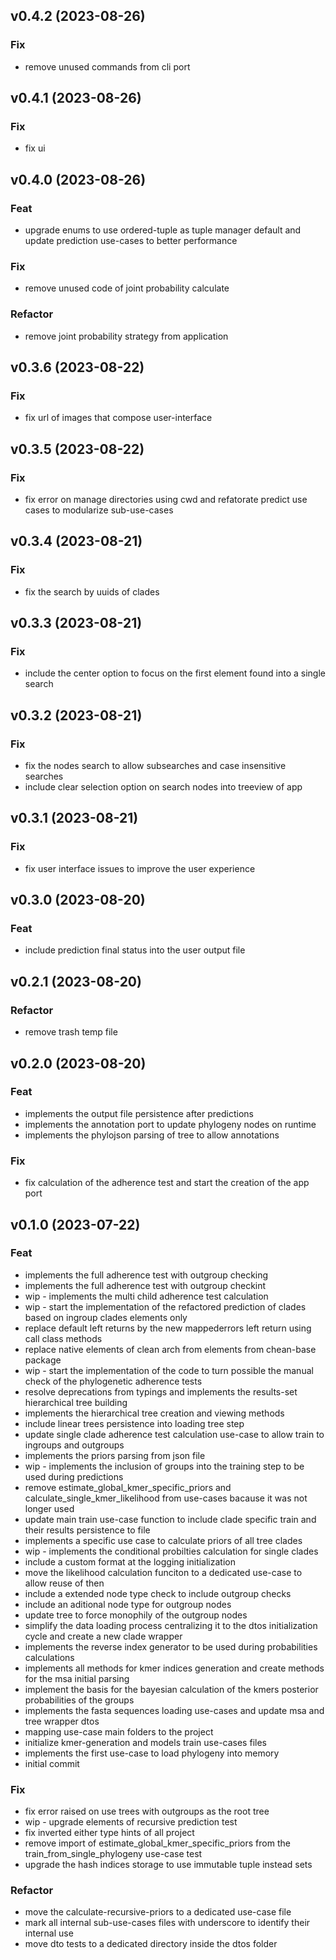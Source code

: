 ## v0.4.2 (2023-08-26)

### Fix

- remove unused commands from cli port

## v0.4.1 (2023-08-26)

### Fix

- fix ui

## v0.4.0 (2023-08-26)

### Feat

- upgrade enums to use ordered-tuple as tuple manager default and update prediction use-cases to better performance

### Fix

- remove unused code of joint probability calculate

### Refactor

- remove joint probability strategy from application

## v0.3.6 (2023-08-22)

### Fix

- fix url of images that compose user-interface

## v0.3.5 (2023-08-22)

### Fix

- fix error on manage directories using cwd and refatorate predict use cases to modularize sub-use-cases

## v0.3.4 (2023-08-21)

### Fix

- fix the search by uuids of clades

## v0.3.3 (2023-08-21)

### Fix

- include the center option to focus on the first element found into a single search

## v0.3.2 (2023-08-21)

### Fix

- fix the nodes search to allow subsearches and case insensitive searches
- include clear selection option on search nodes into treeview of app

## v0.3.1 (2023-08-21)

### Fix

- fix user interface issues to improve the user experience

## v0.3.0 (2023-08-20)

### Feat

- include prediction final status into the user output file

## v0.2.1 (2023-08-20)

### Refactor

- remove trash temp file

## v0.2.0 (2023-08-20)

### Feat

- implements the output file persistence after predictions
- implements the annotation port to update phylogeny nodes on runtime
- implements the phylojson parsing of tree to allow annotations

### Fix

- fix calculation of the adherence test and start the creation of the app port

## v0.1.0 (2023-07-22)

### Feat

- implements the full adherence test with outgroup checking
- implements the full adherence test with outgroup checkint
- wip - implements the multi child adherence test calculation
- wip - start the implementation of the refactored prediction of clades based on ingroup clades elements only
- replace default left returns by the new mappederrors left return using call class methods
- replace native elements of clean arch from elements from chean-base package
- wip - start the implementation of the code to turn possible the manual check of the phylogenetic adherence tests
- resolve deprecations from typings and implements the results-set hierarchical tree building
- implements the hierarchical tree creation and viewing methods
- include linear trees persistence into loading tree step
- update single clade adherence test calculation use-case to allow train to ingroups and outgroups
- implements the priors parsing from json file
- wip - implements the inclusion of groups into the training step to be used during predictions
- remove estimate_global_kmer_specific_priors and calculate_single_kmer_likelihood from use-cases bacause it was not longer used
- update main train use-case function to include clade specific train and their results persistence to file
- implements a specific use case to calculate priors of all tree clades
- wip - implements the conditional probilties calculation for single clades
- include a custom format at the logging initialization
- move the likelihood calculation funciton to a dedicated use-case to allow reuse of then
- include a extended node type check to include outgroup checks
- include an aditional node type for outgroup nodes
- update tree to force monophily of the outgroup nodes
- simplify the data loading process centralizing it to the dtos initialization cycle and create a new clade wrapper
- implements the reverse index generator to be used during probabilities calculations
- implements all methods for kmer indices generation and create methods for the msa initial parsing
- implement the basis for the bayesian calculation of the kmers posterior probabilities of the groups
- implements the fasta sequences loading use-cases and update msa and tree wrapper dtos
- mapping use-case main folders to the project
- initialize kmer-generation and models train use-cases files
- implements the first use-case to load phylogeny into memory
- initial commit

### Fix

- fix error raised on use trees with outgroups as the root tree
- wip - upgrade elements of recursive prediction test
- fix inverted either type hints of all project
- remove import of estimate_global_kmer_specific_priors from the train_from_single_phylogeny use-case test
- upgrade the hash indices storage to use immutable tuple instead sets

### Refactor

- move the calculate-recursive-priors to a dedicated use-case file
- mark all internal sub-use-cases files with underscore to identify their internal use
- move dto tests to a dedicated directory inside the dtos folder
